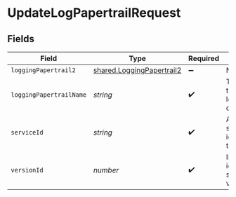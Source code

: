 # UpdateLogPapertrailRequest


## Fields

| Field                                                                  | Type                                                                   | Required                                                               | Description                                                            | Example                                                                |
| ---------------------------------------------------------------------- | ---------------------------------------------------------------------- | ---------------------------------------------------------------------- | ---------------------------------------------------------------------- | ---------------------------------------------------------------------- |
| `loggingPapertrail2`                                                   | [shared.LoggingPapertrail2](../../models/shared/loggingpapertrail2.md) | :heavy_minus_sign:                                                     | N/A                                                                    |                                                                        |
| `loggingPapertrailName`                                                | *string*                                                               | :heavy_check_mark:                                                     | The name for the real-time logging configuration.                      | test-log-endpoint                                                      |
| `serviceId`                                                            | *string*                                                               | :heavy_check_mark:                                                     | Alphanumeric string identifying the service.                           | SU1Z0isxPaozGVKXdv0eY                                                  |
| `versionId`                                                            | *number*                                                               | :heavy_check_mark:                                                     | Integer identifying a service version.                                 | 1                                                                      |